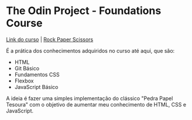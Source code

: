 # The Odin Project - Foundations Course
[Link do curso](https://www.theodinproject.com/lessons/foundations-landing-page) |
[Rock Paper Scissors](https://maisafolgueral.github.io/odin-rock-paper-scissors/)

É a prática dos conhecimentos adquiridos no curso até aqui, que são:
* HTML
* Git Básico
* Fundamentos CSS
* Flexbox
* JavaScript Básico

A ideia é fazer uma simples implementação do clássico "Pedra Papel Tesoura" com o objetivo de aumentar meu conhecimento de HTML, CSS e JavaScript.